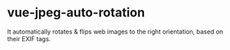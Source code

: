 # vue-jpeg-auto-rotation
It automatically rotates &amp; flips web images to the right orientation, based on their EXIF tags.
